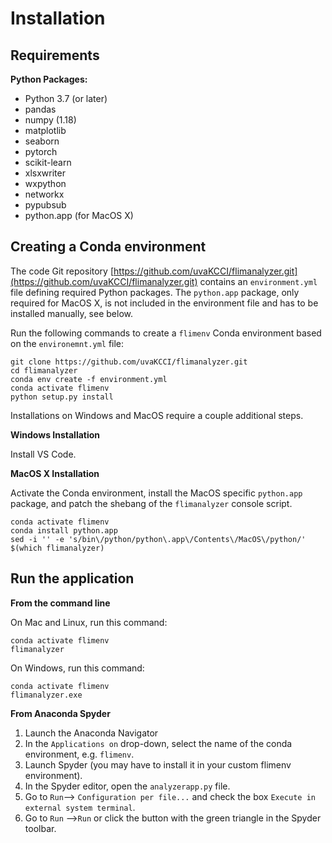 # Installation

## Requirements

**Python Packages:**
* Python 3.7 (or later)
* pandas
* numpy (1.18)
* matplotlib
* seaborn
* pytorch
* scikit-learn
* xlsxwriter
* wxpython
* networkx
* pypubsub
* python.app (for MacOS X)

## Creating a Conda environment

The code Git repository [https://github.com/uvaKCCI/flimanalyzer.git](https://github.com/uvaKCCI/flimanalyzer.git) contains an `environment.yml` file defining required Python packages. The `python.app` package, only required for MacOS X, is not included in the environment file and has to be installed manually, see below.

Run the following commands to create a `flimenv` Conda environment based on the `environemnt.yml` file:
```
git clone https://github.com/uvaKCCI/flimanalyzer.git
cd flimanalyzer
conda env create -f environment.yml
conda activate flimenv
python setup.py install
```
Installations on Windows and MacOS require a couple additional steps.

**Windows Installation**

Install VS Code.

**MacOS X Installation**

Activate the Conda environment, install the MacOS specific `python.app` package, and patch the shebang of the `flimanalyzer` console script. 
```
conda activate flimenv
conda install python.app
sed -i '' -e 's/bin\/python/python\.app\/Contents\/MacOS\/python/' $(which flimanalyzer)
```

## Run the application

**From the command line**

On Mac and Linux, run this command:
```
conda activate flimenv 
flimanalyzer
```

On Windows, run this command:
```
conda activate flimenv 
flimanalyzer.exe
```

**From Anaconda Spyder**
1. Launch the Anaconda Navigator
2. In the `Applications on` drop-down, select the name of the conda environment, e.g. `flimenv`. 
3. Launch Spyder (you may have to install it in your custom flimenv environment).
4. In the Spyder editor, open the `analyzerapp.py` file.
5. Go to `Run`--> `Configuration per file...` and check the box `Execute in external system terminal`.
6. Go to `Run` -->`Run` or click the button with the green triangle in the Spyder toolbar.
